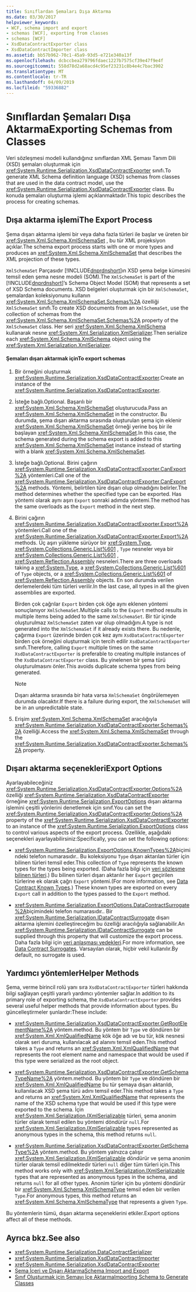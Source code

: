 ```yaml
---
title: Sınıflardan Şemaları Dışa Aktarma
ms.date: 03/30/2017
helpviewer_keywords:
- WCF, schema import and export
- schemas [WCF], exporting from classes
- schemas [WCF]
- XsdDataContractExporter class
- XsdDataContractImporter class
ms.assetid: bb57b962-70c1-45a9-93d5-e721e340a13f
ms.openlocfilehash: dcbccbea279796fdaec1227b7575cf39e47f9e4f
ms.sourcegitcommit: 558d78d2a68acd4c95ef23231c8b4e4c7bac3902
ms.translationtype: MT
ms.contentlocale: tr-TR
ms.lasthandoff: 04/09/2019
ms.locfileid: "59336882"
---
```

# <a name="exporting-schemas-from-classes"></a><span data-ttu-id="9aefe-102">Sınıflardan Şemaları Dışa Aktarma</span><span class="sxs-lookup"><span data-stu-id="9aefe-102">Exporting Schemas from Classes</span></span>
<span data-ttu-id="9aefe-103">Veri sözleşmesi modeli kullandığınız sınıflardan XML Şeması Tanım Dili (XSD) şemaları oluşturmak için <xref:System.Runtime.Serialization.XsdDataContractExporter> sınıfı.</span><span class="sxs-lookup"><span data-stu-id="9aefe-103">To generate XML Schema definition language (XSD) schemas from classes that are used in the data contract model, use the <xref:System.Runtime.Serialization.XsdDataContractExporter> class.</span></span> <span data-ttu-id="9aefe-104">Bu konuda şemaları oluşturma işlemi açıklanmaktadır.</span><span class="sxs-lookup"><span data-stu-id="9aefe-104">This topic describes the process for creating schemas.</span></span>  
  
## <a name="the-export-process"></a><span data-ttu-id="9aefe-105">Dışa aktarma işlemi</span><span class="sxs-lookup"><span data-stu-id="9aefe-105">The Export Process</span></span>  
 <span data-ttu-id="9aefe-106">Şema dışarı aktarma işlemi bir veya daha fazla türleri ile başlar ve üreten bir <xref:System.Xml.Schema.XmlSchemaSet> , bu tür XML projeksiyon açıklar.</span><span class="sxs-lookup"><span data-stu-id="9aefe-106">The schema export process starts with one or more types and produces an <xref:System.Xml.Schema.XmlSchemaSet> that describes the XML projection of these types.</span></span>  
  
 <span data-ttu-id="9aefe-107">`XmlSchemaSet` Parçasıdır [!INCLUDE[dnprdnshort](../../../../includes/dnprdnshort-md.md)]ın XSD şema belge kümesini temsil eden şema nesne modeli (SOM).</span><span class="sxs-lookup"><span data-stu-id="9aefe-107">The `XmlSchemaSet` is part of the [!INCLUDE[dnprdnshort](../../../../includes/dnprdnshort-md.md)]’s Schema Object Model (SOM) that represents a set of XSD Schema documents.</span></span> <span data-ttu-id="9aefe-108">XSD belgeleri oluşturmak için bir `XmlSchemaSet`, şemalardan koleksiyonunu kullanın <xref:System.Xml.Schema.XmlSchemaSet.Schemas%2A> özelliği `XmlSchemaSet` sınıfı.</span><span class="sxs-lookup"><span data-stu-id="9aefe-108">To create XSD documents from an `XmlSchemaSet`, use the collection of schemas from the <xref:System.Xml.Schema.XmlSchemaSet.Schemas%2A> property of the `XmlSchemaSet` class.</span></span> <span data-ttu-id="9aefe-109">Her seri <xref:System.Xml.Schema.XmlSchema> kullanarak nesne <xref:System.Xml.Serialization.XmlSerializer>.</span><span class="sxs-lookup"><span data-stu-id="9aefe-109">Then serialize each <xref:System.Xml.Schema.XmlSchema> object using the <xref:System.Xml.Serialization.XmlSerializer>.</span></span>  
  
#### <a name="to-export-schemas"></a><span data-ttu-id="9aefe-110">Şemaları dışarı aktarmak için</span><span class="sxs-lookup"><span data-stu-id="9aefe-110">To export schemas</span></span>  
  
1. <span data-ttu-id="9aefe-111">Bir örneğini oluşturmak <xref:System.Runtime.Serialization.XsdDataContractExporter>.</span><span class="sxs-lookup"><span data-stu-id="9aefe-111">Create an instance of the <xref:System.Runtime.Serialization.XsdDataContractExporter>.</span></span>  
  
2. <span data-ttu-id="9aefe-112">İsteğe bağlı.</span><span class="sxs-lookup"><span data-stu-id="9aefe-112">Optional.</span></span> <span data-ttu-id="9aefe-113">Başarılı bir <xref:System.Xml.Schema.XmlSchemaSet> oluşturucuda.</span><span class="sxs-lookup"><span data-stu-id="9aefe-113">Pass an <xref:System.Xml.Schema.XmlSchemaSet> in the constructor.</span></span> <span data-ttu-id="9aefe-114">Bu durumda, şema dışarı aktarma sırasında oluşturulan şema için eklenir <xref:System.Xml.Schema.XmlSchemaSet> örneği yerine boş bir ile başlayan <xref:System.Xml.Schema.XmlSchemaSet>.</span><span class="sxs-lookup"><span data-stu-id="9aefe-114">In this case, the schema generated during the schema export is added to this <xref:System.Xml.Schema.XmlSchemaSet> instance instead of starting with a blank <xref:System.Xml.Schema.XmlSchemaSet>.</span></span>  
  
3. <span data-ttu-id="9aefe-115">İsteğe bağlı.</span><span class="sxs-lookup"><span data-stu-id="9aefe-115">Optional.</span></span> <span data-ttu-id="9aefe-116">Birini çağırın <xref:System.Runtime.Serialization.XsdDataContractExporter.CanExport%2A> yöntemleri.</span><span class="sxs-lookup"><span data-stu-id="9aefe-116">Call one of the <xref:System.Runtime.Serialization.XsdDataContractExporter.CanExport%2A> methods.</span></span> <span data-ttu-id="9aefe-117">Yöntemi, belirtilen türe dışarı olup olmadığını belirler.</span><span class="sxs-lookup"><span data-stu-id="9aefe-117">The method determines whether the specified type can be exported.</span></span> <span data-ttu-id="9aefe-118">Has yöntemi olarak aynı aşırı `Export` sonraki adımda yöntemi.</span><span class="sxs-lookup"><span data-stu-id="9aefe-118">The method has the same overloads as the `Export` method in the next step.</span></span>  
  
4. <span data-ttu-id="9aefe-119">Birini çağırın <xref:System.Runtime.Serialization.XsdDataContractExporter.Export%2A> yöntemleri.</span><span class="sxs-lookup"><span data-stu-id="9aefe-119">Call one of the <xref:System.Runtime.Serialization.XsdDataContractExporter.Export%2A> methods.</span></span> <span data-ttu-id="9aefe-120">Üç aşırı yükleme sürüyor bir <xref:System.Type>, <xref:System.Collections.Generic.List%601> , `Type` nesneler veya bir <xref:System.Collections.Generic.List%601> , <xref:System.Reflection.Assembly> nesneleri.</span><span class="sxs-lookup"><span data-stu-id="9aefe-120">There are three overloads taking a <xref:System.Type>, a <xref:System.Collections.Generic.List%601> of `Type` objects, or a <xref:System.Collections.Generic.List%601> of <xref:System.Reflection.Assembly> objects.</span></span> <span data-ttu-id="9aefe-121">En son durumda verilen derlemelerdeki tüm türleri verilir.</span><span class="sxs-lookup"><span data-stu-id="9aefe-121">In the last case, all types in all the given assemblies are exported.</span></span>  
  
     <span data-ttu-id="9aefe-122">Birden çok çağrılar `Export` birden çok öğe aynı eklenen yöntemi sonuçlanıyor `XmlSchemaSet`.</span><span class="sxs-lookup"><span data-stu-id="9aefe-122">Multiple calls to the `Export` method results in multiple items being added to the same `XmlSchemaSet`.</span></span> <span data-ttu-id="9aefe-123">Bir tür içinde oluşturulmaz `XmlSchemaSet` zaten var olup olmadığını.</span><span class="sxs-lookup"><span data-stu-id="9aefe-123">A type is not generated into the `XmlSchemaSet` if it already exists there.</span></span> <span data-ttu-id="9aefe-124">Bu nedenle, çağırma `Export` üzerinde birden çok kez aynı `XsdDataContractExporter` birden çok örneğini oluşturmak için tercih edilir `XsdDataContractExporter` sınıfı.</span><span class="sxs-lookup"><span data-stu-id="9aefe-124">Therefore, calling `Export` multiple times on the same `XsdDataContractExporter` is preferable to creating multiple instances of the `XsdDataContractExporter` class.</span></span> <span data-ttu-id="9aefe-125">Bu yinelenen bir şema türü oluşturulmasını önler.</span><span class="sxs-lookup"><span data-stu-id="9aefe-125">This avoids duplicate schema types from being generated.</span></span>  
  
    > [!NOTE]
    >  <span data-ttu-id="9aefe-126">Dışarı aktarma sırasında bir hata varsa `XmlSchemaSet` öngörülemeyen durumda olacaktır.</span><span class="sxs-lookup"><span data-stu-id="9aefe-126">If there is a failure during export, the `XmlSchemaSet` will be in an unpredictable state.</span></span>  
  
5. <span data-ttu-id="9aefe-127">Erişim <xref:System.Xml.Schema.XmlSchemaSet> aracılığıyla <xref:System.Runtime.Serialization.XsdDataContractExporter.Schemas%2A> özelliği.</span><span class="sxs-lookup"><span data-stu-id="9aefe-127">Access the <xref:System.Xml.Schema.XmlSchemaSet> through the <xref:System.Runtime.Serialization.XsdDataContractExporter.Schemas%2A> property.</span></span>  
  
## <a name="export-options"></a><span data-ttu-id="9aefe-128">Dışarı aktarma seçenekleri</span><span class="sxs-lookup"><span data-stu-id="9aefe-128">Export Options</span></span>  
 <span data-ttu-id="9aefe-129">Ayarlayabileceğiniz <xref:System.Runtime.Serialization.XsdDataContractExporter.Options%2A> özelliği <xref:System.Runtime.Serialization.XsdDataContractExporter> örneğine <xref:System.Runtime.Serialization.ExportOptions> dışarı aktarma işlemini çeşitli yönlerini denetlemek için sınıf.</span><span class="sxs-lookup"><span data-stu-id="9aefe-129">You can set the <xref:System.Runtime.Serialization.XsdDataContractExporter.Options%2A> property of the <xref:System.Runtime.Serialization.XsdDataContractExporter> to an instance of the <xref:System.Runtime.Serialization.ExportOptions> class to control various aspects of the export process.</span></span> <span data-ttu-id="9aefe-130">Özellikle, aşağıdaki seçenekleri ayarlayabilirsiniz:</span><span class="sxs-lookup"><span data-stu-id="9aefe-130">Specifically, you can set the following options:</span></span>  
  
-   <xref:System.Runtime.Serialization.ExportOptions.KnownTypes%2A><span data-ttu-id="9aefe-131">biçimindeki telefon numarasıdır.</span><span class="sxs-lookup"><span data-stu-id="9aefe-131">.</span></span> <span data-ttu-id="9aefe-132">Bu koleksiyonu `Type` dışarı aktarılan türler için bilinen türleri temsil eder.</span><span class="sxs-lookup"><span data-stu-id="9aefe-132">This collection of `Type` represents the known types for the types being exported.</span></span> <span data-ttu-id="9aefe-133">(Daha fazla bilgi için [veri sözleşme bilinen türleri](../../../../docs/framework/wcf/feature-details/data-contract-known-types.md).) Bu bilinen türleri dışarı aktarılır her `Export` geçirilen türlerine ek olarak çağrı `Export` yöntemi.</span><span class="sxs-lookup"><span data-stu-id="9aefe-133">(For more information, see [Data Contract Known Types](../../../../docs/framework/wcf/feature-details/data-contract-known-types.md).) These known types are exported on every `Export` call in addition to the types passed to the `Export` method.</span></span>  
  
-   <xref:System.Runtime.Serialization.ExportOptions.DataContractSurrogate%2A><span data-ttu-id="9aefe-134">biçimindeki telefon numarasıdır.</span><span class="sxs-lookup"><span data-stu-id="9aefe-134">.</span></span> <span data-ttu-id="9aefe-135">Bir <xref:System.Runtime.Serialization.IDataContractSurrogate> dışarı aktarma işlemini özelleştireceğim bu özelliği aracılığıyla sağlanabilir.</span><span class="sxs-lookup"><span data-stu-id="9aefe-135">An <xref:System.Runtime.Serialization.IDataContractSurrogate> can be supplied through this property that will customize the export process.</span></span> <span data-ttu-id="9aefe-136">Daha fazla bilgi için [veri anlaşması yedekleri](../../../../docs/framework/wcf/extending/data-contract-surrogates.md).</span><span class="sxs-lookup"><span data-stu-id="9aefe-136">For more information, see [Data Contract Surrogates](../../../../docs/framework/wcf/extending/data-contract-surrogates.md).</span></span> <span data-ttu-id="9aefe-137">Varsayılan olarak, hiçbir vekil kullanılır.</span><span class="sxs-lookup"><span data-stu-id="9aefe-137">By default, no surrogate is used.</span></span>  
  
## <a name="helper-methods"></a><span data-ttu-id="9aefe-138">Yardımcı yöntemler</span><span class="sxs-lookup"><span data-stu-id="9aefe-138">Helper Methods</span></span>  
 <span data-ttu-id="9aefe-139">Şema, verme birincil rolü yanı sıra `XsdDataContractExporter` türleri hakkında bilgi sağlayan çeşitli yararlı yardımcı yöntemler sağlar.</span><span class="sxs-lookup"><span data-stu-id="9aefe-139">In addition to its primary role of exporting schema, the `XsdDataContractExporter` provides several useful helper methods that provide information about types.</span></span> <span data-ttu-id="9aefe-140">Bu güncelleştirmeler şunlardır:</span><span class="sxs-lookup"><span data-stu-id="9aefe-140">These include:</span></span>  
  
-   <xref:System.Runtime.Serialization.XsdDataContractExporter.GetRootElementName%2A> <span data-ttu-id="9aefe-141">yöntem.</span><span class="sxs-lookup"><span data-stu-id="9aefe-141">method.</span></span> <span data-ttu-id="9aefe-142">Bu yöntem bir `Type` ve döndüren bir <xref:System.Xml.XmlQualifiedName> kök öğe adı ve bu tür, kök nesnesi olarak seri duruma, kullanılacak ad alanını temsil eden.</span><span class="sxs-lookup"><span data-stu-id="9aefe-142">This method takes a `Type` and returns an <xref:System.Xml.XmlQualifiedName> that represents the root element name and namespace that would be used if this type were serialized as the root object.</span></span>  
  
-   <xref:System.Runtime.Serialization.XsdDataContractExporter.GetSchemaTypeName%2A> <span data-ttu-id="9aefe-143">yöntem.</span><span class="sxs-lookup"><span data-stu-id="9aefe-143">method.</span></span> <span data-ttu-id="9aefe-144">Bu yöntem bir `Type` ve döndüren bir <xref:System.Xml.XmlQualifiedName> bu tür şemaya dışarı aktarıldı, kullanılacak XSD şema türü adını temsil eder.</span><span class="sxs-lookup"><span data-stu-id="9aefe-144">This method takes a `Type` and returns an <xref:System.Xml.XmlQualifiedName> that represents the name of the XSD schema type that would be used if this type were exported to the schema.</span></span> <span data-ttu-id="9aefe-145">İçin <xref:System.Xml.Serialization.IXmlSerializable> türleri, şema anonim türler olarak temsil edilen bu yöntemi döndürür `null`.</span><span class="sxs-lookup"><span data-stu-id="9aefe-145">For <xref:System.Xml.Serialization.IXmlSerializable> types represented as anonymous types in the schema, this method returns `null`.</span></span>  
  
-   <xref:System.Runtime.Serialization.XsdDataContractExporter.GetSchemaType%2A> <span data-ttu-id="9aefe-146">yöntem.</span><span class="sxs-lookup"><span data-stu-id="9aefe-146">method.</span></span> <span data-ttu-id="9aefe-147">Bu yöntem yalnızca çalışır <xref:System.Xml.Serialization.IXmlSerializable> döndürür ve şema anonim türler olarak temsil edilmektedir türleri `null` diğer tüm türleri için.</span><span class="sxs-lookup"><span data-stu-id="9aefe-147">This method works only with <xref:System.Xml.Serialization.IXmlSerializable> types that are represented as anonymous types in the schema, and returns `null` for all other types.</span></span> <span data-ttu-id="9aefe-148">Anonim türler için bu yöntemi döndürür bir <xref:System.Xml.Schema.XmlSchemaType> temsil eden bir verilen `Type`.</span><span class="sxs-lookup"><span data-stu-id="9aefe-148">For anonymous types, this method returns an <xref:System.Xml.Schema.XmlSchemaType> that represents a given `Type`.</span></span>  
  
 <span data-ttu-id="9aefe-149">Bu yöntemlerin tümü, dışarı aktarma seçeneklerini etkiler.</span><span class="sxs-lookup"><span data-stu-id="9aefe-149">Export options affect all of these methods.</span></span>  
  
## <a name="see-also"></a><span data-ttu-id="9aefe-150">Ayrıca bkz.</span><span class="sxs-lookup"><span data-stu-id="9aefe-150">See also</span></span>

- <xref:System.Runtime.Serialization.DataContractSerializer>
- <xref:System.Runtime.Serialization.XsdDataContractImporter>
- <xref:System.Runtime.Serialization.XsdDataContractExporter>
- [<span data-ttu-id="9aefe-151">Şema İçeri ve Dışarı Aktarma</span><span class="sxs-lookup"><span data-stu-id="9aefe-151">Schema Import and Export</span></span>](../../../../docs/framework/wcf/feature-details/schema-import-and-export.md)
- [<span data-ttu-id="9aefe-152">Sınıf Oluşturmak için Şemayı İçe Aktarma</span><span class="sxs-lookup"><span data-stu-id="9aefe-152">Importing Schema to Generate Classes</span></span>](../../../../docs/framework/wcf/feature-details/importing-schema-to-generate-classes.md)
